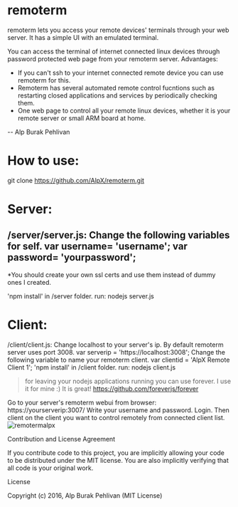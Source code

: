 # remoterm
remoterm lets you access your remote devices' terminals through your web server. It has a simple UI with an emulated terminal.

You can access the terminal of internet connected linux devices through password protected web page from your remoterm server.
Advantages:
- If you can't ssh to your internet connected remote device you can use remoterm for this.
- Remoterm has several automated remote control fucntions such as restarting closed applications and services by periodically checking them.
- One web page to control all your remote linux devices, whether it is your remote server or small ARM board at home.

--
Alp Burak Pehlivan

# How to use:
git clone https://github.com/AlpX/remoterm.git

Server:
=======
/server/server.js:
Change the following variables for self.
var username= 'username';
var password= 'yourpassword';
-----
*You should create your own ssl certs and use them instead of dummy ones I created.

'npm install' in /server folder. run:
nodejs server.js

Client:
======
/client/client.js:
Change localhost to your server's ip. By default remoterm server uses port 3008.
var serverip = 'https://localhost:3008';
Change the following variable to name your remoterm client.
var clientid = 'AlpX Remote Client 1';
'npm install' in /client folder. run:
nodejs client.js

> for leaving your nodejs applications running you can use forever. I use it for mine :) It is great!
https://github.com/foreverjs/forever

Go to your server's remoterm webui from browser:
https://yourserverip:3007/
Write your username and password. Login. Then client on the client you want to control remotely from connected client list.
![remotermalpx](https://cloud.githubusercontent.com/assets/1581359/15782508/4a717dac-29b3-11e6-9a37-290e52ab0360.png)

Contribution and License Agreement

If you contribute code to this project, you are implicitly allowing your code to be distributed under the MIT license. You are also implicitly verifying that all code is your original work.

License

Copyright (c) 2016, Alp Burak Pehlivan (MIT License)
